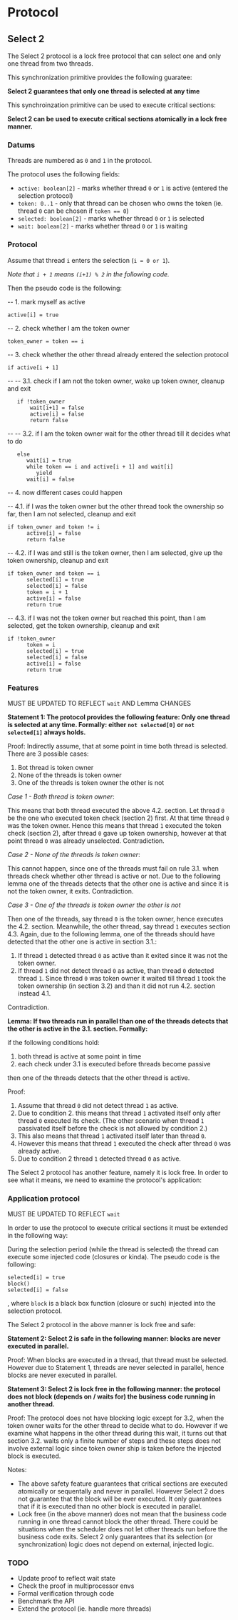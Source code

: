 Protocol
===============================================================================


Select 2
-------------------------------------------------------------------------------

The Select 2 protocol is a lock free protocol that can select one and only one thread from two threads.

This synchronization primitive provides the following guaratee:

**Select 2 guarantees that only one thread is selected at any time**

This synchroinzation primitive can be used to execute critical sections:

**Select 2 can be used to execute critical sections atomically in a lock free manner.**

### Datums ###

Threads are numbered as `0` and `1` in the protocol.

The protocol uses the following fields:

* `active: boolean[2]` - marks whether thread `0` or `1` is active (entered the selection protocol)
* `token: 0..1` - only that thread can be chosen who owns the token (ie. thread `0` can be chosen if `token == 0`)
* `selected: boolean[2]` - marks whether thread `0` or `1` is selected
* `wait: boolean[2]` - marks whether thread `0` or `1` is waiting

### Protocol ###

Assume that thread `i` enters the selection (`i = 0 or 1`). 

_Note that `i + 1` means `(i+1) % 2` in the following code._

Then the pseudo code is the following:

-- 1. mark myself as active

    active[i] = true

-- 2. check whether I am the token owner

    token_owner = token == i

-- 3. check whether the other thread already entered the selection protocol

    if active[i + 1]

-- -- 3.1. check if I am not the token owner, wake up token owner, cleanup and exit

       if !token_owner 
           wait[i+1] = false
           active[i] = false
           return false

-- -- 3.2. if I am the token owner wait for the other thread till it decides what to do 
       
       else 
		  wait[i] = true
	      while token == i and active[i + 1] and wait[i]
             yield
          wait[i] = false

-- 4. now different cases could happen

-- 4.1. if I was the token owner but the other thread took the ownership so far, then I am not selected, cleanup and exit

    if token_owner and token != i
          active[i] = false
          return false

-- 4.2. if I was and still is the token owner, then I am selected, give up the token ownership, cleanup and exit

    if token_owner and token == i
          selected[i] = true
          selected[i] = false
          token = i + 1
          active[i] = false
          return true

-- 4.3. if I was not the token owner but reached this point, than I am selected, get the token ownership, cleanup and exit

    if !token_owner
          token = i
          selected[i] = true
          selected[i] = false
          active[i] = false
          return true

### Features ###

MUST BE UPDATED TO REFLECT `wait` AND Lemma CHANGES

**Statement 1: The protocol provides the following feature: Only one thread is selected at any time. Formally: either `not selected[0]` or `not selected[1]` always holds.**
	
Proof: Indirectly assume, that at some point in time both thread is selected. There are 3 possible cases:

1. Bot thread is token owner
1. None of the threads is token owner
1. One of the threads is token owner the other is not

_Case 1 - Both thread is token owner_:

This means that both thread executed the above 4.2. section. Let thread `0` be the one who executed token check (section 2) first. At that time thread `0` was the token owner. Hence this means that thread `1` executed the token check (section 2), after thread `0` gave up token ownership, however at that point thread `0` was already unselected. Contradiction.

_Case 2 - None of the threads is token owner_:  

This cannot happen, since one of the threads must fail on rule 3.1. when threads check whether other thread is active or not. Due to the following lemma one of the threads detects that the other one is active and since it is not the token owner, it exits. Contradiction.

_Case 3 - One of the threads is token owner the other is not_

Then one of the threads, say thread `0` is the token owner, hence executes the 4.2. section. Meanwhile, the other thread, say thread `1` executes section 4.3.
Again, due to the following lemma, one of the threads should have detected that the other one is active in section 3.1.:

1. If thread `1` detected thread `0` as active than it exited since it was not the token owner.
1. If thread `1` did not detect thread `0` as active, than thread `0` detected thread `1`. Since thread `0` was token owner it waited till thread `1` took the token ownership (in section 3.2) and than it did not run 4.2. section instead 4.1. 

Contradiction.


**Lemma: If two threads run in parallel than one of the threads detects that the other is active in the 3.1. section. Formally:** 

if the following conditions hold:

1. both thread is active at some point in time
2. each check under 3.1 is executed before threads become passive

then one of the threads detects that the other thread is active.

Proof:
 
1. Assume that thread `0` did not detect thread `1` as active. 
2. Due to condition 2. this means that thread `1` activated itself only after thread `0` executed its check. (The other scenario when thread `1` passivated itself before the check is not allowed by condition 2.)
3. This also means that thread `1` activated itself later than thread `0`. 
4. However this means that thread `1` executed the check after thread `0` was already active. 
5. Due to condition 2 thread `1` detected thread `0` as active.

The Select 2 protocol has another feature, namely it is lock free. In order to see what it means, we need to examine the protocol's application:

### Application protocol ###

MUST BE UPDATED TO REFLECT `wait`

In order to use the protocol to execute critical sections it must be extended in the following way:

During the selection period (while the thread is selected) the thread can execute some injected code (closures or kinda). The pseudo code is the following:

    selected[i] = true
    block()
    selected[i] = false

, where `block` is a black box function (closure or such) injected into the selection protocol.

The Select 2 protocol in the above manner is lock free and safe:

**Statement 2: Select 2 is safe in the following manner: blocks are never executed in parallel.**

Proof: When blocks are executed in a thread, that thread must be selected. However due to Statement 1, threads are never selected in parallel, hence blocks are never executed in parallel.

**Statement 3: Select 2 is lock free in the following manner: the protocol does not block (depends on / waits for) the business code running in another thread.**

Proof: The protocol does not have blocking logic except for 3.2, when the token owner waits for the other thread to decide what to do. However if we examine what happens in the other thread during this wait, it turns out that section 3.2. waits only a finite number of steps and these steps does not involve external logic since token owner ship is taken before the injected block is executed.

Notes: 

* The above safety feature guarantees that critical sections are executed atomically or sequentally and never in parallel. However Select 2 does not guarantee that the block will be ever executed. It only guarantees that if it is executed than no other block is executed in parallel.
* Lock free (in the above manner) does not mean that the business code running in one thread cannot block the other thread. There could be situations when the scheduler does not let other threads run before the business code exits. Select 2 only guarantees that its selection (or synchronization) logic does not depend on external, injected logic.

### TODO ###

* Update proof to reflect wait state
* Check the proof in multiprocessor envs
* Formal verification through code
* Benchmark the API
* Extend the protocol (ie. handle more threads)